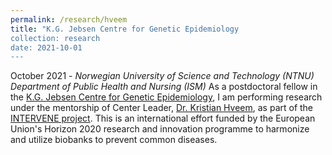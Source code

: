 ```yaml
---
permalink: /research/hveem
title: "K.G. Jebsen Centre for Genetic Epidemiology
collection: research
date: 2021-10-01
---
```


October 2021 -
*Norwegian University of Science and Technology (NTNU)*  
*Department of Public Health and Nursing (ISM)*
As a postdoctoral fellow in the [K.G. Jebsen Centre for Genetic Epidemiology](https://www.ntnu.edu/huntgenes/k.g.-jebsen-center-for-genetic-epidemiology), I am performing research under the mentorship of Center Leader, [Dr. Kristian Hveem](https://www.ntnu.edu/employees/kristian.hveem), as part of the [INTERVENE project](https://www.interveneproject.eu). This is an international effort funded by the European Union's Horizon 2020 research and innovation programme to harmonize and utilize biobanks to prevent common diseases. 
